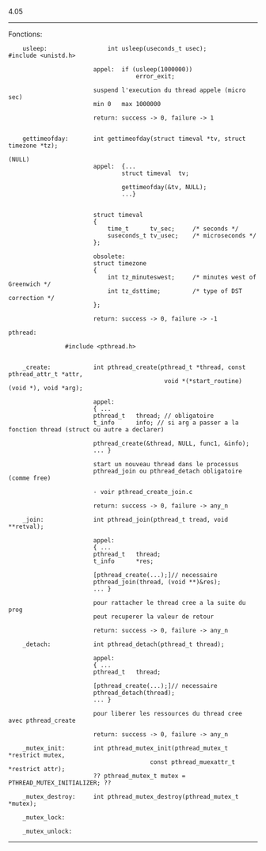 4.05

----------------------------------------------------------------------------------------------------
Fonctions:

		usleep:					int	usleep(useconds_t usec);		#include <unistd.h>

							appel:	if (usleep(1000000))
										error_exit;
					
							suspend l'execution du thread appele (micro sec)
							min 0	max 1000000

							return:	success -> 0, failure -> 1
							

		gettimeofday:		int	gettimeofday(struct timeval *tv, struct timezone *tz);
																		(NULL)
							appel: 	{...
									struct timeval	tv;

									gettimeofday(&tv, NULL);
									...}


							struct timeval
							{
								time_t		tv_sec;		/* seconds */
								suseconds_t	tv_usec;	/* microseconds */
							};

							obsolete:
							struct timezone
							{
								int	tz_minuteswest;		/* minutes west of Greenwich */
								int	tz_dsttime;			/* type of DST correction */
							};

							return: success -> 0, failure -> -1

	pthread:

					#include <pthread.h>
		

		_create:			int	pthread_create(pthread_t *thread, const pthread_attr_t *attr,
												void *(*start_routine) (void *), void *arg);

							appel:
							{ ...
							pthread_t	thread; // obligatoire
							t_info		info; // si arg a passer a la fonction thread (struct ou autre a declarer)

							pthread_create(&thread, NULL, func1, &info);
							... }

							start un nouveau thread dans le processus
							pthread_join ou pthread_detach obligatoire (comme free)

							- voir pthread_create_join.c

							return: success -> 0, failure -> any_n

		_join:				int	pthread_join(pthread_t tread, void **retval);

							appel:
							{ ...
							pthread_t	thread;
							t_info		*res;

							[pthread_create(...);]// necessaire
							pthread_join(thread, (void **)&res);
							... }

							pour rattacher le thread cree a la suite du prog
							peut recuperer la valeur de retour

							return: success -> 0, failure -> any_n

		_detach:			int	pthread_detach(pthread_t thread);

							appel:
							{ ...
							pthread_t	thread;

							[pthread_create(...);]// necessaire
							pthread_detach(thread);
							... }

							pour liberer les ressources du thread cree avec pthread_create

							return: success -> 0, failure -> any_n 

		_mutex_init:		int	pthread_mutex_init(pthread_mutex_t *restrict mutex,
											const pthread_muexattr_t *restrict attr);
							?? pthread_mutex_t mutex = PTHREAD_MUTEX_INITIALIZER; ??

		_mutex_destroy:		int	pthread_mutex_destroy(pthread_mutex_t *mutex);

		_mutex_lock:

		_mutex_unlock:


----------------------------------------------------------------------------------------------------